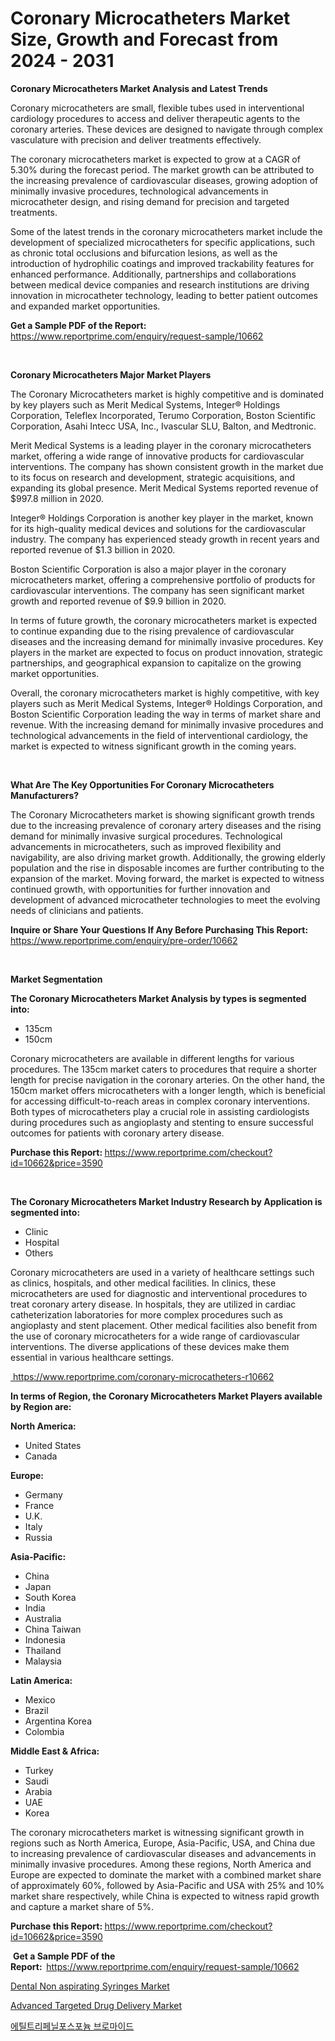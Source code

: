 <p><h1>Coronary Microcatheters Market Size, Growth and Forecast from 2024 - 2031</h1></p><p><strong>Coronary Microcatheters Market Analysis and Latest Trends</strong></p>
<p><p>Coronary microcatheters are small, flexible tubes used in interventional cardiology procedures to access and deliver therapeutic agents to the coronary arteries. These devices are designed to navigate through complex vasculature with precision and deliver treatments effectively.</p><p>The coronary microcatheters market is expected to grow at a CAGR of 5.30% during the forecast period. The market growth can be attributed to the increasing prevalence of cardiovascular diseases, growing adoption of minimally invasive procedures, technological advancements in microcatheter design, and rising demand for precision and targeted treatments.</p><p>Some of the latest trends in the coronary microcatheters market include the development of specialized microcatheters for specific applications, such as chronic total occlusions and bifurcation lesions, as well as the introduction of hydrophilic coatings and improved trackability features for enhanced performance. Additionally, partnerships and collaborations between medical device companies and research institutions are driving innovation in microcatheter technology, leading to better patient outcomes and expanded market opportunities.</p></p>
<p><strong>Get a Sample PDF of the Report:&nbsp;</strong> <a href="https://www.reportprime.com/enquiry/request-sample/10662">https://www.reportprime.com/enquiry/request-sample/10662</a></p>
<p>&nbsp;</p>
<p><strong>Coronary Microcatheters Major Market Players</strong></p>
<p><p>The Coronary Microcatheters market is highly competitive and is dominated by key players such as Merit Medical Systems, Integer® Holdings Corporation, Teleflex Incorporated, Terumo Corporation, Boston Scientific Corporation, Asahi Intecc USA, Inc., Ivascular SLU, Balton, and Medtronic.</p><p>Merit Medical Systems is a leading player in the coronary microcatheters market, offering a wide range of innovative products for cardiovascular interventions. The company has shown consistent growth in the market due to its focus on research and development, strategic acquisitions, and expanding its global presence. Merit Medical Systems reported revenue of $997.8 million in 2020.</p><p>Integer® Holdings Corporation is another key player in the market, known for its high-quality medical devices and solutions for the cardiovascular industry. The company has experienced steady growth in recent years and reported revenue of $1.3 billion in 2020.</p><p>Boston Scientific Corporation is also a major player in the coronary microcatheters market, offering a comprehensive portfolio of products for cardiovascular interventions. The company has seen significant market growth and reported revenue of $9.9 billion in 2020.</p><p>In terms of future growth, the coronary microcatheters market is expected to continue expanding due to the rising prevalence of cardiovascular diseases and the increasing demand for minimally invasive procedures. Key players in the market are expected to focus on product innovation, strategic partnerships, and geographical expansion to capitalize on the growing market opportunities.</p><p>Overall, the coronary microcatheters market is highly competitive, with key players such as Merit Medical Systems, Integer® Holdings Corporation, and Boston Scientific Corporation leading the way in terms of market share and revenue. With the increasing demand for minimally invasive procedures and technological advancements in the field of interventional cardiology, the market is expected to witness significant growth in the coming years.</p></p>
<p>&nbsp;</p>
<p><strong>What Are The Key Opportunities For Coronary Microcatheters Manufacturers?</strong></p>
<p><p>The Coronary Microcatheters market is showing significant growth trends due to the increasing prevalence of coronary artery diseases and the rising demand for minimally invasive surgical procedures. Technological advancements in microcatheters, such as improved flexibility and navigability, are also driving market growth. Additionally, the growing elderly population and the rise in disposable incomes are further contributing to the expansion of the market. Moving forward, the market is expected to witness continued growth, with opportunities for further innovation and development of advanced microcatheter technologies to meet the evolving needs of clinicians and patients.</p></p>
<p><strong>Inquire or Share Your Questions If Any Before Purchasing This Report:</strong> <a href="https://www.reportprime.com/enquiry/pre-order/10662">https://www.reportprime.com/enquiry/pre-order/10662</a></p>
<p>&nbsp;</p>
<p><strong>Market Segmentation</strong></p>
<p><strong>The Coronary Microcatheters Market Analysis by types is segmented into:</strong></p>
<p><ul><li>135cm</li><li>150cm</li></ul></p>
<p><p>Coronary microcatheters are available in different lengths for various procedures. The 135cm market caters to procedures that require a shorter length for precise navigation in the coronary arteries. On the other hand, the 150cm market offers microcatheters with a longer length, which is beneficial for accessing difficult-to-reach areas in complex coronary interventions. Both types of microcatheters play a crucial role in assisting cardiologists during procedures such as angioplasty and stenting to ensure successful outcomes for patients with coronary artery disease.</p></p>
<p><strong>Purchase this Report:&nbsp;</strong><a href="https://www.reportprime.com/checkout?id=10662&price=3590">https://www.reportprime.com/checkout?id=10662&price=3590</a></p>
<p>&nbsp;</p>
<p><strong>The Coronary Microcatheters Market Industry Research by Application is segmented into:</strong></p>
<p><ul><li>Clinic</li><li>Hospital</li><li>Others</li></ul></p>
<p><p>Coronary microcatheters are used in a variety of healthcare settings such as clinics, hospitals, and other medical facilities. In clinics, these microcatheters are used for diagnostic and interventional procedures to treat coronary artery disease. In hospitals, they are utilized in cardiac catheterization laboratories for more complex procedures such as angioplasty and stent placement. Other medical facilities also benefit from the use of coronary microcatheters for a wide range of cardiovascular interventions. The diverse applications of these devices make them essential in various healthcare settings.</p></p>
<p><a href="https://www.reportprime.com/coronary-microcatheters-r10662">&nbsp;https://www.reportprime.com/coronary-microcatheters-r10662</a></p>
<p><strong>In terms of Region, the Coronary Microcatheters Market Players available by Region are:</strong></p>
<p>
    <p> <strong> North America: </strong>
        <ul>
            <li>United States</li>
            <li>Canada</li>
        </ul>
        </p> 
    <p> <strong> Europe: </strong>
        <ul>
            <li>Germany</li>
            <li>France</li>
            <li>U.K.</li>
            <li>Italy</li>
            <li>Russia</li>
        </ul>
        </p> 
    <p> <strong> Asia-Pacific: </strong>
        <ul>
            <li>China</li>
            <li>Japan</li>
            <li>South Korea</li>
            <li>India</li>
            <li>Australia</li>
            <li>China Taiwan</li>
            <li>Indonesia</li>
            <li>Thailand</li>
            <li>Malaysia</li>
        </ul>
        </p> 
    <p> <strong> Latin America: </strong>
        <ul>
            <li>Mexico</li>
            <li>Brazil</li>
            <li>Argentina Korea</li>
            <li>Colombia</li>
        </ul>
        </p> 
    <p> <strong> Middle East & Africa: </strong>
        <ul>
            <li>Turkey</li>
            <li>Saudi</li>
            <li>Arabia</li>
            <li>UAE</li>
            <li>Korea</li>
        </ul>
    </p>
    </p>
<p><p>The coronary microcatheters market is witnessing significant growth in regions such as North America, Europe, Asia-Pacific, USA, and China due to increasing prevalence of cardiovascular diseases and advancements in minimally invasive procedures. Among these regions, North America and Europe are expected to dominate the market with a combined market share of approximately 60%, followed by Asia-Pacific and USA with 25% and 10% market share respectively, while China is expected to witness rapid growth and capture a market share of 5%.</p></p>
<p><strong>Purchase this Report: </strong><a href="https://www.reportprime.com/checkout?id=10662&price=3590">https://www.reportprime.com/checkout?id=10662&price=3590</a></p>
<p>&nbsp;<strong>Get a Sample PDF of the Report:&nbsp;&nbsp;</strong><a href="https://www.reportprime.com/enquiry/request-sample/10662">https://www.reportprime.com/enquiry/request-sample/10662</a></p>
<p><strong></strong></p>
<p><p><a href="https://github.com/jsmusil/Market-Research-Report-List-2/blob/main/dental-non-aspirating-syringes-market.md">Dental Non aspirating Syringes Market</a></p><p><a href="https://github.com/yemakinde/Market-Research-Report-List-2/blob/main/advanced-targeted-drug-delivery-market.md">Advanced Targeted Drug Delivery Market</a></p><p><a href="https://github.com/iansanftyord09878/Market-Research-Report-List-1/blob/main/993916522025.md">에틸트리페닐포스포늄 브로마이드</a></p></p>